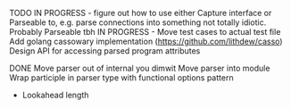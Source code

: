 TODO
IN PROGRESS - figure out how to use either Capture interface or Parseable to, e.g. parse connections into something not totally idiotic. Probably Parseable tbh
IN PROGRESS - Move test cases to actual test file
Add golang cassowary implementation (https://github.com/lithdew/casso)
Design API for accessing parsed program attributes

DONE
Move parser out of internal you dimwit
Move parser into module
Wrap participle in parser type with functional options pattern
 - Lookahead length
